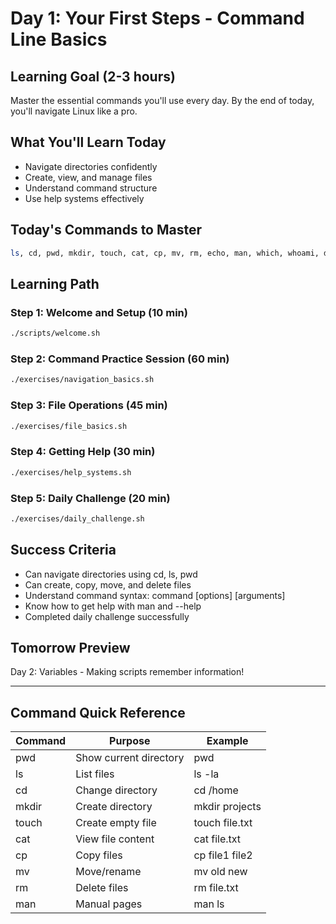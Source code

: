 # Day 1: Your First Steps - Command Line Basics

## Learning Goal (2-3 hours)
Master the essential commands you'll use every day. By the end of today, you'll navigate Linux like a pro.

## What You'll Learn Today
- Navigate directories confidently
- Create, view, and manage files  
- Understand command structure
- Use help systems effectively

## Today's Commands to Master
```bash
ls, cd, pwd, mkdir, touch, cat, cp, mv, rm, echo, man, which, whoami, date
```

## Learning Path

### Step 1: Welcome and Setup (10 min)
```bash
./scripts/welcome.sh
```

### Step 2: Command Practice Session (60 min)
```bash
./exercises/navigation_basics.sh
```

### Step 3: File Operations (45 min)
```bash
./exercises/file_basics.sh
```

### Step 4: Getting Help (30 min)
```bash
./exercises/help_systems.sh
```

### Step 5: Daily Challenge (20 min)
```bash
./exercises/daily_challenge.sh
```

## Success Criteria
- Can navigate directories using cd, ls, pwd
- Can create, copy, move, and delete files
- Understand command syntax: command [options] [arguments]
- Know how to get help with man and --help
- Completed daily challenge successfully

## Tomorrow Preview
Day 2: Variables - Making scripts remember information!

---

## Command Quick Reference

| Command | Purpose | Example |
|---------|---------|---------|
| pwd | Show current directory | pwd |
| ls | List files | ls -la |
| cd | Change directory | cd /home |
| mkdir | Create directory | mkdir projects |
| touch | Create empty file | touch file.txt |
| cat | View file content | cat file.txt |
| cp | Copy files | cp file1 file2 |
| mv | Move/rename | mv old new |
| rm | Delete files | rm file.txt |
| man | Manual pages | man ls |
